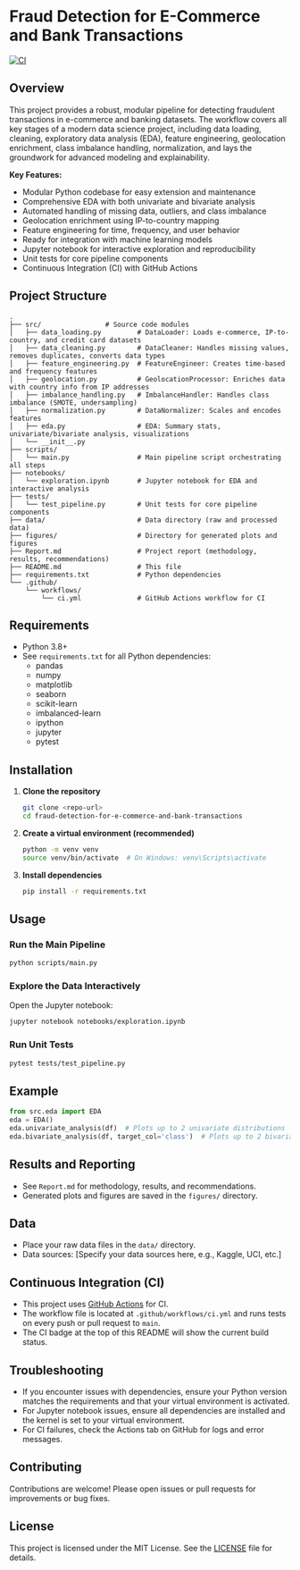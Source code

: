 # Fraud Detection for E-Commerce and Bank Transactions

[![CI](https://github.com/<your-username>/fraud-detection-for-e-commerce-and-bank-transactions/actions/workflows/ci.yml/badge.svg)](https://github.com/<your-username>/fraud-detection-for-e-commerce-and-bank-transactions/actions/workflows/ci.yml)

<!-- If you have a logo, place it here -->
<!-- ![Project Logo](figures/logo.png) -->

## Overview

This project provides a robust, modular pipeline for detecting fraudulent transactions in e-commerce and banking datasets. The workflow covers all key stages of a modern data science project, including data loading, cleaning, exploratory data analysis (EDA), feature engineering, geolocation enrichment, class imbalance handling, normalization, and lays the groundwork for advanced modeling and explainability.

**Key Features:**
- Modular Python codebase for easy extension and maintenance
- Comprehensive EDA with both univariate and bivariate analysis
- Automated handling of missing data, outliers, and class imbalance
- Geolocation enrichment using IP-to-country mapping
- Feature engineering for time, frequency, and user behavior
- Ready for integration with machine learning models
- Jupyter notebook for interactive exploration and reproducibility
- Unit tests for core pipeline components
- Continuous Integration (CI) with GitHub Actions

## Project Structure

```
.
├── src/                # Source code modules
│   ├── data_loading.py         # DataLoader: Loads e-commerce, IP-to-country, and credit card datasets
│   ├── data_cleaning.py        # DataCleaner: Handles missing values, removes duplicates, converts data types
│   ├── feature_engineering.py  # FeatureEngineer: Creates time-based and frequency features
│   ├── geolocation.py          # GeolocationProcessor: Enriches data with country info from IP addresses
│   ├── imbalance_handling.py   # ImbalanceHandler: Handles class imbalance (SMOTE, undersampling)
│   ├── normalization.py        # DataNormalizer: Scales and encodes features
│   ├── eda.py                  # EDA: Summary stats, univariate/bivariate analysis, visualizations
│   └── __init__.py
├── scripts/
│   └── main.py                 # Main pipeline script orchestrating all steps
├── notebooks/
│   └── exploration.ipynb       # Jupyter notebook for EDA and interactive analysis
├── tests/
│   └── test_pipeline.py        # Unit tests for core pipeline components
├── data/                       # Data directory (raw and processed data)
├── figures/                    # Directory for generated plots and figures
├── Report.md                   # Project report (methodology, results, recommendations)
├── README.md                   # This file
├── requirements.txt            # Python dependencies
└── .github/
    └── workflows/
        └── ci.yml              # GitHub Actions workflow for CI
```

## Requirements

- Python 3.8+
- See `requirements.txt` for all Python dependencies:
  - pandas
  - numpy
  - matplotlib
  - seaborn
  - scikit-learn
  - imbalanced-learn
  - ipython
  - jupyter
  - pytest

## Installation

1. **Clone the repository**
   ```bash
   git clone <repo-url>
   cd fraud-detection-for-e-commerce-and-bank-transactions
   ```

2. **Create a virtual environment (recommended)**
   ```bash
   python -m venv venv
   source venv/bin/activate  # On Windows: venv\Scripts\activate
   ```

3. **Install dependencies**
   ```bash
   pip install -r requirements.txt
   ```

## Usage

### Run the Main Pipeline

```bash
python scripts/main.py
```

### Explore the Data Interactively

Open the Jupyter notebook:
```bash
jupyter notebook notebooks/exploration.ipynb
```

### Run Unit Tests

```bash
pytest tests/test_pipeline.py
```

## Example

```python
from src.eda import EDA
eda = EDA()
eda.univariate_analysis(df)  # Plots up to 2 univariate distributions
eda.bivariate_analysis(df, target_col='class')  # Plots up to 2 bivariate plots
```

## Results and Reporting

- See `Report.md` for methodology, results, and recommendations.
- Generated plots and figures are saved in the `figures/` directory.

## Data

- Place your raw data files in the `data/` directory.
- Data sources: [Specify your data sources here, e.g., Kaggle, UCI, etc.]

## Continuous Integration (CI)

- This project uses [GitHub Actions](https://github.com/features/actions) for CI.
- The workflow file is located at `.github/workflows/ci.yml` and runs tests on every push or pull request to `main`.
- The CI badge at the top of this README will show the current build status.

## Troubleshooting

- If you encounter issues with dependencies, ensure your Python version matches the requirements and that your virtual environment is activated.
- For Jupyter notebook issues, ensure all dependencies are installed and the kernel is set to your virtual environment.
- For CI failures, check the Actions tab on GitHub for logs and error messages.

## Contributing

Contributions are welcome! Please open issues or pull requests for improvements or bug fixes.

## License

This project is licensed under the MIT License. See the [LICENSE](LICENSE) file for details.




